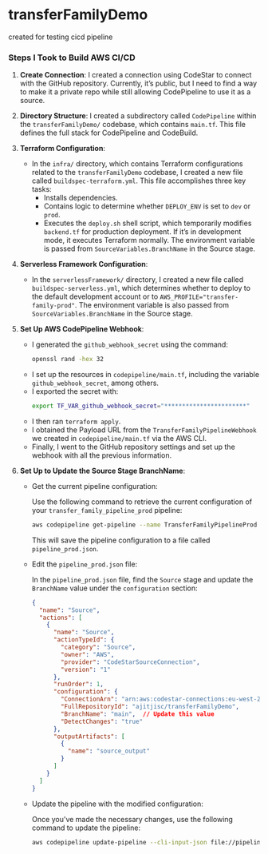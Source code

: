 # transferFamilyDemo
created for testing cicd pipeline
### Steps I Took to Build AWS CI/CD

1. **Create Connection**: I created a connection using CodeStar to connect with the GitHub repository. Currently, it’s public, but I need to find a way to make it a private repo while still allowing CodePipeline to use it as a source.

2. **Directory Structure**: I created a subdirectory called `CodePipeline` within the `transferFamilyDemo/` codebase, which contains `main.tf`. This file defines the full stack for CodePipeline and CodeBuild.

3. **Terraform Configuration**:
   - In the `infra/` directory, which contains Terraform configurations related to the `transferFamilyDemo` codebase, I created a new file called `buildspec-terraform.yml`. This file accomplishes three key tasks:
     - Installs dependencies.
     - Contains logic to determine whether `DEPLOY_ENV` is set to `dev` or `prod`.
     - Executes the `deploy.sh` shell script, which temporarily modifies `backend.tf` for production deployment. If it’s in development mode, it executes Terraform normally. The environment variable is passed from `SourceVariables.BranchName` in the Source stage.

4. **Serverless Framework Configuration**:
   - In the `serverlessFramework/` directory, I created a new file called `buildspec-serverless.yml`, which determines whether to deploy to the default development account or to `AWS_PROFILE="transfer-family-prod"`. The environment variable is also passed from `SourceVariables.BranchName` in the Source stage.

5. **Set Up AWS CodePipeline Webhook**:
   - I generated the `github_webhook_secret` using the command: 
     ```bash
     openssl rand -hex 32
     ```
   - I set up the resources in `codepipeline/main.tf`, including the variable `github_webhook_secret`, among others.
   - I exported the secret with:
     ```bash
     export TF_VAR_github_webhook_secret="***********************"
     ```
   - I then ran `terraform apply`.
   - I obtained the Payload URL from the `TransferFamilyPipelineWebhook` we created in `codepipeline/main.tf` via the AWS CLI.
   - Finally, I went to the GitHub repository settings and set up the webhook with all the previous information.


6. **Set Up to Update the Source Stage BranchName**:

   - Get the current pipeline configuration:

      Use the following command to retrieve the current configuration of your `transfer_family_pipeline_prod` pipeline:

      ```bash
      aws codepipeline get-pipeline --name TransferFamilyPipelineProd > pipeline_prod.json
      ```

      This will save the pipeline configuration to a file called `pipeline_prod.json`.

    - Edit the `pipeline_prod.json` file:

      In the `pipeline_prod.json` file, find the `Source` stage and update the `BranchName` value under the `configuration` section:
      ```json
      {
        "name": "Source",
        "actions": [
          {
            "name": "Source",
            "actionTypeId": {
              "category": "Source",
              "owner": "AWS",
              "provider": "CodeStarSourceConnection",
              "version": "1"
            },
            "runOrder": 1,
            "configuration": {
              "ConnectionArn": "arn:aws:codestar-connections:eu-west-2:492883160621:connection/c5ac251e-4e89-4e22-be0b-10e48f21a273",
              "FullRepositoryId": "ajitjisc/transferFamilyDemo",
              "BranchName": "main",  // Update this value
              "DetectChanges": "true"
            },
            "outputArtifacts": [
              {
                "name": "source_output"
              }
            ]
          }
        ]
      }
      ```

    - Update the pipeline with the modified configuration:

      Once you've made the necessary changes, use the following command to update the pipeline:

      ```bash
      aws codepipeline update-pipeline --cli-input-json file://pipeline_prod.json
      ```

